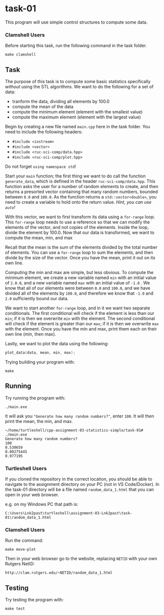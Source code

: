 # task-01

This program will use simple control structures to compute some data.

### Clamshell Users

Before starting this task, run the following command in the task folder.

```shell
make clamshell
```

## Task

The purpose of this task is to compute some basic statistics specifically *without* using the STL algorithms. We want to do the following for a set of data:

* tranform the data, dividing all elements by 100.0
* compute the mean of the data
* compute the minimum element (element with the smallest value)
* compute the maximum element (element with the largest value)

Begin by creating a new file named `main.cpp` here in the task folder. You need to include the following headers:

* `#include <iostream>`
* `#include <vector>`
* `#include <ruc-sci-comp/data.hpp>`
* `#include <ruc-sci-comp/plot.hpp>`

Do not forget `using namespace std`!

Start your `main` function; the first thing we want to do call the function `generate_data`, which is defined in the header `ruc-sci-comp/data.hpp`. This function asks the user for a number of random elements to create, and then returns a presorted vector containing that many random numbers, bounded between `0.0` and `100.0`. As the function returns a `std::vector<double>`, you need to create a variable to hold onto the return value. *Hint, you can use `auto`!*

With this vector, we want to first transform its data using a `for-range` loop. This `for-range` loop needs to use a reference so that we can modify the elements of the vector, and not copies of the elements. Inside the loop, divide the element by 100.0. Now that our data is transformed, we want to compute the mean, min, and max

 Recall that the mean is the sum of the elements divided by the total number of elements. You can use a `for-range` loop to sum the elements, and then divide by the size of the vector. Once you have the mean, print it out on its own line.

Computing the min and max are simple, but less obvious. To compute the minimum element, we create a new variable named `min` with an initial value of `2.0.0`, and a new variable named `max` with an initial value of `-1.0` . We know that all of our elements were between `0.0` and `100.0`, and we have divided all of the elements by `100.0`, and therefore we know that `-1.0` and `2.0` sufficiently bound our data.

We want to start another `for-range` loop, and in it we want two separate conditionals. The first conditional will check if the element is less than our `min`; if it is then we overwrite `min` with the element. The second conditional will check if the element is greater than our `max`; if it is then we overwrite `max` with the element. Once you have the min and max, print them each on their own line (min, then max).

Lastly, we want to plot the data using the following:

```cpp
plot_data(data, mean, min, max);
```

Trying building your program with:

```shell
make
```

## Running

Try running the program with:

```shell
./main.exe
```

It will ask you `"Generate how many random numbers?"`, enter `100`. It will then print the mean, the min, and max.

```shell
~/home/turtleshell/cpp-assignment-03-statistics-simple/task-01# ./main.exe 
Generate how many random numbers?
100
0.530659
0.00275445
0.977195
```

### Turtleshell Users

If you cloned the repository in the correct location, you should be able to navigate to the assignment directory on your PC (not in VS Code/Docker). In the task-01 directory will be a file named `random_data_1.html` that you can open in your web browser.

e.g. on my Windows PC that path is:

```text
C:\Users\Lnk2past\turtleshell\assignment-03-Lnk2past\task-01\random_data_1.html
```

### Clamshell Users

Run the command:

```shell
make move-plot
```

Then in your web browser go to the website, replacing `NETID` with your own Rutgers NetID:

```text
http://clam.rutgers.edu/~NETID/random_data_1.html
```

## Testing

Try testing the program with:

```shell
make test
```
